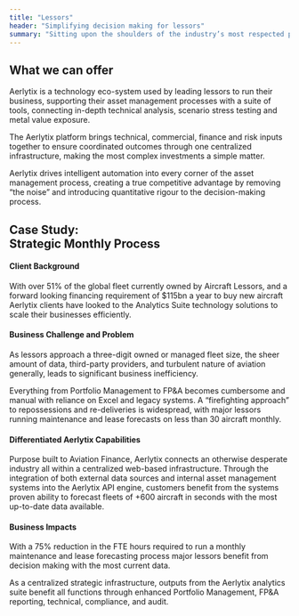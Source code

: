 ```yaml
---
title: "Lessors"
header: "Simplifying decision making for lessors"
summary: "Sitting upon the shoulders of the industry’s most respected players, customers benefit from a best-in-class model and a technology stack which can scale with any business"
---
```


<article class="section__product section__spacing-3">
  <div class="container">
  <div class="row gx-lg-5" data-cues="slideInUp">
    <div class="col-md-5">
      <h2 class="fw-bold">What we can offer</h2>
    </div>
    <div class="card col-md-7">
      <p>Aerlytix is a technology eco-system used by leading lessors to run their business, supporting their asset management processes with a suite of tools, connecting in-depth technical analysis, scenario stress testing and metal value exposure.</p>
      <p>The Aerlytix platform brings technical, commercial, finance and risk inputs together to ensure coordinated outcomes through one centralized infrastructure, making the most complex investments a simple matter.</p>
      <p>Aerlytix drives intelligent automation into every corner of the asset management process, creating a true competitive advantage by removing “the noise” and introducing quantitative rigour to the decision-making process.</p>
    </div>
  </div>
  </div>
</article>

<article class="section__product section__spacing-3">
  <div class="container">
  <div class="row gx-lg-5" data-cues="slideInUp">
    <div class="col-md-5">
      <h2 class="fw-bold">Case Study: </br> Strategic Monthly Process </h2>
    </div>
    <div class="card col-md-7">
      <h4>Client Background</h4>
      <p class="mb-5">With over 51% of the global fleet currently owned by Aircraft Lessors, and a forward looking financing requirement of $115bn a year to buy new aircraft Aerlytix clients have looked to the Analytics Suite technology solutions to scale their businesses efficiently.</p>
      <h4>Business Challenge and Problem</h4>
      <p>As lessors approach a three-digit owned or managed fleet size, the sheer amount of data, third-party providers, and turbulent nature of aviation generally, leads to significant business  inefficiency.</p>
      <p class="mb-5">Everything from Portfolio Management to FP&A becomes cumbersome and manual with reliance on Excel and legacy systems. A “firefighting approach” to repossessions and re-deliveries is widespread, with major lessors running maintenance and lease forecasts on less than 30 aircraft monthly.</p>
      <h4>Differentiated Aerlytix Capabilities</h4>
      <p class="mb-5">Purpose built to Aviation Finance, Aerlytix connects an otherwise desperate industry all within a centralized web-based infrastructure. Through the integration of both external data sources and internal asset management systems into the Aerlytix API engine, customers benefit from the systems proven ability to forecast fleets of +600 aircraft in seconds with the most up-to-date data available.</p>
      <h4>Business Impacts</h4>
      <p>With a 75% reduction in the FTE hours required to run a monthly maintenance and lease forecasting process major lessors benefit from decision making with the most current data.</p>
      <p>As a centralized strategic infrastructure, outputs from the Aerlytix analytics suite benefit all functions through enhanced Portfolio Management, FP&A reporting, technical, compliance, and audit.</p>
    </div>
  </div>
  </div>
</article>
